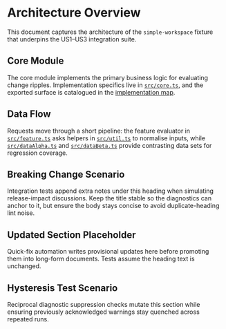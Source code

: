 # Architecture Overview

This document captures the architecture of the `simple-workspace` fixture that underpins the US1–US3 integration suite.

## Core Module

The core module implements the primary business logic for evaluating change ripples. Implementation specifics live in [`src/core.ts`](../src/core.ts), and the exported surface is catalogued in the [implementation map](./implementation-map.md).

## Data Flow

Requests move through a short pipeline: the feature evaluator in [`src/feature.ts`](../src/feature.ts) asks helpers in [`src/util.ts`](../src/util.ts) to normalise inputs, while [`src/dataAlpha.ts`](../src/dataAlpha.ts) and [`src/dataBeta.ts`](../src/dataBeta.ts) provide contrasting data sets for regression coverage.

## Breaking Change Scenario

Integration tests append extra notes under this heading when simulating release-impact discussions. Keep the title stable so the diagnostics can anchor to it, but ensure the body stays concise to avoid duplicate-heading lint noise.

## Updated Section Placeholder

Quick-fix automation writes provisional updates here before promoting them into long-form documents. Tests assume the heading text is unchanged.

## Hysteresis Test Scenario

Reciprocal diagnostic suppression checks mutate this section while ensuring previously acknowledged warnings stay quenched across repeated runs.